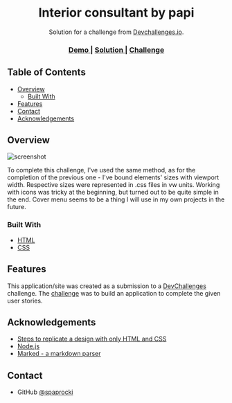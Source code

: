 <!-- Please update value in the {}  -->

<h1 align="center">Interior consultant by papi</h1>

<div align="center">
   Solution for a challenge from  <a href="http://devchallenges.io" target="_blank">Devchallenges.io</a>.
</div>

<div align="center">
  <h3>
    <a href="https://papi-interior-consultant.netlify.app">
      Demo
    </a>
    <span> | </span>
    <a href="https://github.com/spaprocki/interior-consultant">
      Solution
    </a>
    <span> | </span>
    <a href="https://devchallenges.io/challenges/Jymh2b2FyebRTUljkNcb">
      Challenge
    </a>
  </h3>
</div>

<!-- TABLE OF CONTENTS -->

## Table of Contents

- [Overview](#overview)
  - [Built With](#built-with)
- [Features](#features)
- [Contact](#contact)
- [Acknowledgements](#acknowledgements)

<!-- OVERVIEW -->

## Overview

![screenshot](https://spaprocki.github.io/hosted-assets/interior-consultant-screenshot.PNG)

To complete this challenge, I've used the same method, as for the completion of the previous one - I've bound elements' sizes with viewport width. Respective sizes were represented in .css files in vw units. Working with icons was tricky at the beginning, but turned out to be quite simple in the end. Cover menu seems to be a thing I will use in my own projects in the future.



### Built With

<!-- This section should list any major frameworks that you built your project using. Here are a few examples.-->

- [HTML](https://developer.mozilla.org/pl/docs/Web/HTML)
- [CSS](https://developer.mozilla.org/pl/docs/Web/CSS)

## Features

<!-- List the features of your application or follow the template. Don't share the figma file here :) -->

This application/site was created as a submission to a [DevChallenges](https://devchallenges.io/challenges) challenge. The [challenge](https://devchallenges.io/challenges/Jymh2b2FyebRTUljkNcb) was to build an application to complete the given user stories.

## Acknowledgements

<!-- This section should list any articles or add-ons/plugins that helps you to complete the project. This is optional but it will help you in the future. For exmpale -->

- [Steps to replicate a design with only HTML and CSS](https://devchallenges-blogs.web.app/how-to-replicate-design/)
- [Node.js](https://nodejs.org/)
- [Marked - a markdown parser](https://github.com/chjj/marked)

## Contact

- GitHub [@spaprocki](https://github.com/spaprocki)
